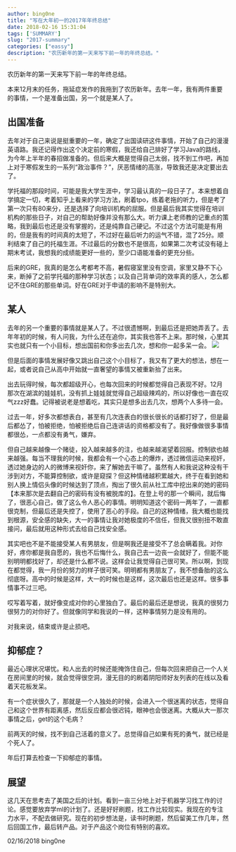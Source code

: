 ```yaml
---
author: bing0ne
title: "写在大年初一的2017年年终总结"
date: 2018-02-16 15:31:04
tags: ['SUMMARY']
slug: "2017-summary"
categories: ["eassy"]
description: "农历新年的第一天来写下前一年的年终总结。"
---
```


农历新年的第一天来写下前一年的年终总结。
<!--more-->

本来12月末的任务，拖延症发作的我拖到了农历新年。去年一年，我有两件重要的事情，一个是准备出国，另一个就是某人了。



## 出国准备
去年对于自己来说是挺重要的一年，确定了出国读研这件事情，开始了自己的漫漫英语路。我还记得作出这个决定前的寒假，我还给自己排好了学习Java的路线，为今年上半年的春招做准备的。但后来大概是觉得自己太弱，找不到工作吧，再加上对于寒假发生的一系列“政治事件？”，厌恶情绪的高涨，导致我还是决定要出去了。

学托福的那段时间，可能是我大学生涯中，学习最认真的一段日子了。本来想着自学搞定一切，考着知乎上看来的学习方法，刷着tpo，练着老拖的听力，但是考了第一次只有80来分，还是选择了向培训机构的屈服。但是最后我其实觉得在培训机构的那些日子，对自己的帮助好像并没有那么大。听力课上老师教的记重点的策略，我到最后也还是没有掌握的，还是纯靠自己硬记。不过这个方法可能是有用的，但是我有的时间真的太短了，不过好在最后听力的运气不错，混了25分。顺利结束了自己的托福生涯。不过最后的分数也不是很高，如果第二次考试没有碰上期末考试，我想我的成绩能更好一些的，至少口语能准备的更充分些。

后来的GRE，我真的是怎么考都考不高，暑假寝室里没有空调，家里又静不下心来，断掉了之前学托福的那种学习状态；以及自己背单词的效率真的感人，怎么都记不住GRE的那些单词。好在GRE对于申请的影响不是特别大。

## 某人
去年的另一个重要的事情就是某人了。不过很遗憾啊，到最后还是把她弄丢了。去年年初的时候，有人问我，为什么还在追你，其实我也答不上来。那时候，心里其实也就只有一个小目标，想出国前和你多出去几次，想和你一起多呆一会。
![](https://o20f5n104.qnssl.com/2-16-2018,-3:39:10-PM.png?imageMogr2/thumbnail/!50p)

但是后面的事情发展好像又跳出自己这个小目标了，我又有了更大的想法，想在一起，或者说自己从高中开始就一直奢望的事情又被重新抬了出来。

出去玩得时候，每次都超级开心，也每次回来的时候都觉得自己表现不好。12月那次在湖滨的娃娃机，没有抓上娃娃就觉得自己超级辣鸡的，所以好像也一直在叹气zzz好蠢。记得被说老是想着吃，其实只是想多出去几次，想两个人多待一会。

过去一年，好多次都想表白，甚至有几次连表白的很长很长的话都打好了，但是最后都怂了，怕被拒绝，怕被拒绝后自己连讲话的资格都没有了。我好像做很多事情都很怂，一点都没有勇气，嫌弃。

但自己越来越像一个赌徒，投入越来越多的注，也越来越渴望着回报。控制欲也越来越强。每当不理我的时候，我都会有一个心态上的爆炸，透过微信运动来视奸，透过她身边的人的微博来视奸你，来了解她去干嘛了。虽然有人和我说这种没有干涉到对方，不能算控制欲，或许是窥探？但这种情绪越积累越大，终于在看到她和别人换上情侣头像的时候达到了顶点，掏出了很久前从社工库中挖出来的她的密码【本来那次是去翻自己的密码有没有被脱库的】。在登上号的那一个瞬间，就后悔了，很恶心自己，做了这么令人恶心的事情。明明知道这个密码一两年了，一直都很克制，但最后还是失控了，使用了恶心的手段。自己的这种情绪，我大概也能找到根源，安全感的缺失，大一的事情让我对她极度的不信任，但我又很别扭不敢直接问，最后就用这种形式去给自己找安全感。

其实吧也不是不能接受某人有男朋友，但是啊我还是接受不了总会瞒着我。对你好，疼你都是我自愿的，我也不后悔什么，我自己去一边丧一会就好了，但能不能别明明都找好了，却还是什么都不说。这样会让我觉得自己很可笑。所以啊，到现在都觉得，我一月份的努力的样子很可笑。明明都有男朋友了，我不想备胎的这么彻底呀。高中的时候是这样，大一的时候也是这样，这次最后也还是这样。很多事情事不过三吧。

哎写着写着，就好像变成对你的心里独白了。最后的最后还是想说，我真的很努力很努力的对你好了。但就像同学和我说的一样，这种事情努力是没有用的。

对我来说，结束或许是止损吧。

## 抑郁症？
最近心理状况堪忧。和人出去的时候还能掩饰住自己，但每次回来把自己一个人关在房间里的时候，就会觉得很空洞，漫无目的的刷着阴阳师好友列表的在线以及看着天花板发呆。

有一个症状很久了，那就是一个人独处的时候，会进入一个很迷离的状态，觉得自己和这个世界有距离感，然后反应都会很迟钝，眼神也会很迷离。大概从大一那次事情之后，get的这个毛病？

前两天的时候，找不到自己活着的意义了。总觉得自己如果有死的勇气，就已经是个死人了。

年后打算去检查一下抑郁症的事情。

## 展望
这几天在思考去了美国之后的计划。看到一亩三分地上对于机器学习找工作的讨论。感觉要放弃学ml的计划了。还是好好刷题，找工作比较现实。我现在的专注力水平，不配去做研究。现在的初步想法是，读书时刷题，然后留美工作几年，然后回国工作，最后转产品。对于产品这个岗位有特别的喜欢。

02/16/2018
bing0ne